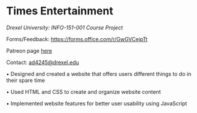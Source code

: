 # Times Entertainment
*Drexel University: INFO-151-001 Course Project*

Forms/Feedback: https://forms.office.com/r/GwGVCejpTt

Patreon page [here](https://www.patreon.com/TimesEntertainment?utm_medium=clipboard_copy&utm_source=copyLink&utm_campaign=creatorshare_creator&utm_content=join_link)

Contact: ad4245@drexel.edu

• Designed and created a website that offers users different things to do in their spare time

• Used HTML and CSS to create and organize website content

• Implemented website features for better user usability using JavaScript

